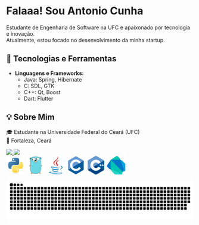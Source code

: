 # Falaaa! Sou Antonio Cunha

Estudante de Engenharia de Software na UFC e apaixonado por tecnologia e inovação.  
Atualmente, estou focado no desenvolvimento da minha startup.

## 🚀 Tecnologias e Ferramentas
- **Linguagens e Frameworks:**
  - Java: Spring, Hibernate  
  - C: SDL, GTK  
  - C++: Qt, Boost  
  - Dart: Flutter  

## 💡 Sobre Mim
🎓 Estudante na Universidade Federal do Ceará (UFC)  
📍 Fortaleza, Ceará  


<div>
  <a href="(https://github.com/antoniiocunha)">
    <img width="42%" src="https://github-readme-stats.vercel.app/api?username=antoniiocunha&show_icons=true&theme=dark&include_all_commits=true&count_private=true"/>
    <img width="50%" src="https://github-readme-stats.vercel.app/api/top-langs/?username=antoniiocunha&layout=compact&langs_count=16&theme=dark"/>
  </a>
</div>

<div style="display: inline_block">
  <img align="center" alt="Antonio-Python" height="50" width="50" src="https://raw.githubusercontent.com/devicons/devicon/master/icons/python/python-original.svg">
  <img align="center" alt="Antonio-Go" height="50" width="50" src="https://raw.githubusercontent.com/devicons/devicon/master/icons/go/go-original.svg">
  <img align="center" alt="Antonio-Java" height="50" width="50" src="https://raw.githubusercontent.com/devicons/devicon/master/icons/java/java-original.svg">
  <img align="center" alt="Antonio-C" height="50" width="50" src="https://raw.githubusercontent.com/devicons/devicon/master/icons/c/c-original.svg">
  <img align="center" alt="Antonio-Cplusplus" height="50" width="50" src="https://raw.githubusercontent.com/devicons/devicon/master/icons/cplusplus/cplusplus-original.svg">
  <img align="center" alt="Antonio-Dart" height="50" width="50" src="https://raw.githubusercontent.com/devicons/devicon/master/icons/dart/dart-original.svg">
</div>


![Snake Animation](https://github.com/antoniiocunha/antoniiocunha/blob/output/github-contribution-grid-snake.svg)


